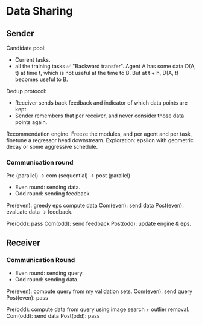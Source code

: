 # Data Sharing
## Sender
Candidate pool: 
- Current tasks.
- all the training tasks ✅
"Backward transfer". Agent A has some data D(A, t) at time t, which is not useful at the time to B. But at t + h, D(A, t) becomes useful to B.

Dedup protocol:
- Receiver sends back feedback and indicator of which data points are kept.
- Sender remembers that per receiver, and never consider those data points again.


Recommendation engine.
Freeze the modules, and per agent and per task, finetune a regressor head downstream.
Exploration: epsilon with geometric decay or some aggressive schedule.


### Communication round

Pre (parallel) -> com (sequential) -> post (parallel)

- Even round: sending data.
- Odd round: sending feedback

Pre(even): greedy eps compute data
Com(even): send data
Post(even): evaluate data -> feedback.


Pre(odd): pass
Com(odd): send feedback
Post(odd): update engine & eps.


## Receiver

### Communication Round

- Even round: sending query.
- Odd round: sending data.

Pre(even): compute query from my validation sets.
Com(even): send query
Post(even): pass

Pre(odd): compute data from query using image search + outlier removal.
Com(odd): send data
Post(odd): pass

